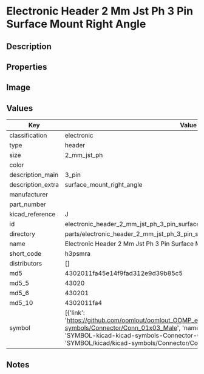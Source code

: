 # Electronic Header 2 Mm Jst Ph 3 Pin Surface Mount Right Angle

## Description

## Properties


## Image


## Values

| Key | Value |
| --- | --- |
| classification | electronic |
| type | header |
| size | 2_mm_jst_ph |
| color |  |
| description_main | 3_pin |
| description_extra | surface_mount_right_angle |
| manufacturer |  |
| part_number |  |
| kicad_reference | J |
| id | electronic_header_2_mm_jst_ph_3_pin_surface_mount_right_angle |
| directory | parts/electronic_header_2_mm_jst_ph_3_pin_surface_mount_right_angle |
| name | Electronic Header 2 Mm Jst Ph 3 Pin Surface Mount Right Angle |
| short_code | h3psmra |
| distributors | [] |
| md5 | 4302011fa45e14f9fad312e9d39b85c5 |
| md5_5 | 43020 |
| md5_6 | 430201 |
| md5_10 | 4302011fa4 |
| symbol | [{'link': 'https://github.com/oomlout/oomlout_OOMP_eda_V2/tree/main/SYMBOL/kicad/kicad-symbols/Connector/Conn_01x03_Male', 'name': 'Connector : Conn_01x03_Male', 'id': 'SYMBOL-kicad-kicad-symbols-Connector-Conn_01x03_Male', 'directory': 'SYMBOL/kicad/kicad-symbols/Connector/Conn_01x03_Male/'}] |

## Notes

